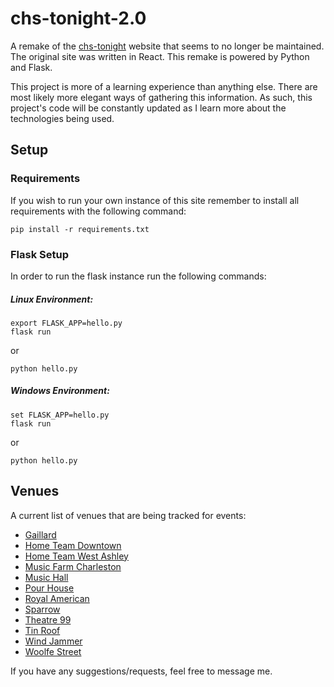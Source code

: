 # chs-tonight-2.0
A remake of the [chs-tonight]('https://github.com/DanHanf/chs-source') website that seems to no longer be maintained.
The original site was written in React. This remake is powered by Python and Flask.

This project is more of a learning experience than anything else. There are most likely more elegant ways of gathering
this information. As such, this project's code will be constantly updated as I learn more about the technologies being used.


## Setup

### Requirements
If you wish to run your own instance of this site remember to install all requirements with the following command:

`pip install -r requirements.txt`
### Flask Setup
In order to run the flask instance run the following commands:

##### Linux Environment:
```
export FLASK_APP=hello.py
flask run
```
or
```
python hello.py
```

##### Windows Environment:

```
set FLASK_APP=hello.py
flask run
```

or
```
python hello.py
```


## Venues
A current list of venues that are being tracked for events:

- [Gaillard](https://gaillardcenter.org)
- [Home Team Downtown](https://hometeambbq.com)
- [Home Team West Ashley](https://hometeambbq.com)
- [Music Farm Charleston](https://music-farm.com)
- [Music Hall](https://www.charlestonmusichall.com)
- [Pour House](https://charlestonpourhouse.com)
- [Royal American](https://www.theroyalamerican.com)
- [Sparrow](https://www.facebook.com)
- [Theatre 99](https://theatre99.com)
- [Tin Roof](http://charlestontinroof.com)
- [Wind Jammer](https://the-windjammer.com)
- [Woolfe Street](https://woolfestreetplayhouse.com)

If you have any suggestions/requests, feel free to message me.